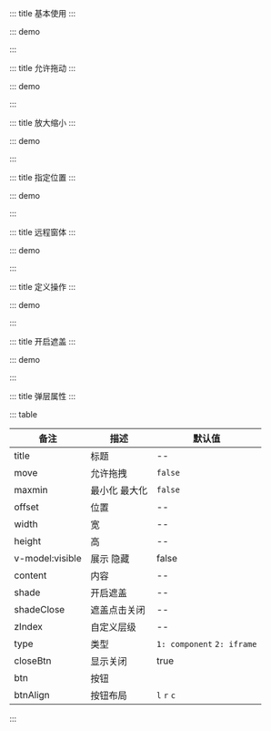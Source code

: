::: title 基本使用
:::

::: demo

<template>
  <lay-button @click="changeVisible1" type="primary">基础使用</lay-button>
  <lay-layer title="基础使用" v-model:visible="visible1">
    这是一个基础弹窗
  </lay-layer>
</template>

<script>
import { ref, watch } from "vue";
import { useRoute, useRouter } from "vue-router";
export default {
  setup() {

    const visible1 = ref(false)

    const changeVisible1 = function() {
        visible1.value = !visible1.value
    }

    return {
        visible1
    };
  },
};
</script>

:::

::: title 允许拖动
:::

::: demo

<template>
  <lay-button @click="changeVisible2" type="primary">允许拖动</lay-button>
  <lay-layer title="允许拖动" v-model:visible="visible2" move="true">
    这是一个可以拖拽的弹窗
  </lay-layer>
</template>

<script>
import { ref, watch } from "vue";
import { useRoute, useRouter } from "vue-router";
export default {
  setup() {

    const visible2 = ref(false)

    const changeVisible2 = function() {
        visible2.value = !visible2.value
    }

    return {
        visible2
    };
  },
};
</script>

:::

::: title 放大缩小
:::

::: demo

<template>
  <lay-button @click="changeVisible3" type="primary">放大缩小</lay-button>
  <lay-layer title="放大缩小" v-model:visible="visible3" move="true" maxmin="true">
        该弹窗支持放大缩小
  </lay-layer>
</template>

<script>
import { ref, watch } from "vue";
import { useRoute, useRouter } from "vue-router";
export default {
  setup() {

    const visible3 = ref(false)

    const changeVisible3 = function() {
        visible3.value = !visible3.value
    }

    return {
        visible3
    };
  },
};
</script>

:::

::: title 指定位置
:::

::: demo

<template>
  <lay-button @click="changeVisible4" type="primary">指定位置</lay-button>
  <lay-layer title="指定位置" v-model:visible="visible4" move="true" :offset="['100px','100px']">
        指定弹窗显示的默认位置
  </lay-layer>
</template>

<script>
import { ref, watch } from "vue";
import { useRoute, useRouter } from "vue-router";
export default {
  setup() {

    const visible4 = ref(false)

    const changeVisible4 = function() {
        visible4.value = !visible4.value
    }

    return {
        visible4
    };
  },
};
</script>

:::

::: title 远程窗体
:::

::: demo

<template>
  <lay-button @click="changeVisible5" type="primary">远程窗体</lay-button>
  <lay-layer title="加载 Iframe 内容" width="500px" height="400px" maxmin="true" v-model:visible="visible5" move="true" :type="type5" content="http://www.pearadmin.com"></lay-layer>
</template>

<script>
import { ref, watch } from "vue";
import { useRoute, useRouter } from "vue-router";
export default {
  setup() {

    const type5 = ref(2)
    const visible5 = ref(false)

    const changeVisible5 = function() {
        visible5.value = !visible5.value
    }

    return {
        type5,
        visible5
    };
  },
};
</script>

:::

::: title 定义操作
:::

::: demo

<template>
  <lay-button @click="changeVisible6" type="primary">定义操作</lay-button>
  <lay-layer title="定义操作" v-model:visible="visible6" move="true" :btn="btn6">
    定义一组弹窗操作按钮
  </lay-layer>
</template>

<script>
import { ref, watch } from "vue";
import { useRoute, useRouter } from "vue-router";
export default {
  setup() {

    const visible6 = ref(false)
    const btn6 = [
        {text:'确认', callback: ()=>{ alert("确认事件") }},
        {text:'取消', callback: ()=>{ alert("取消事件") }}
    ]

    const changeVisible6 = function() {
        visible6.value = !visible6.value
    }

    return {
        btn6,
        visible6
    };
  },
};
</script>

:::

::: title 开启遮盖
:::

::: demo

<template>
  <lay-button @click="changeVisible7" type="primary">开启遮盖</lay-button>
  <lay-layer title="开启遮盖" move="true" shade="true" v-model:visible="visible7">
        允许点击遮盖层关闭弹窗
  </lay-layer>
</template>

<script>
import { ref, watch } from "vue";
import { useRoute, useRouter } from "vue-router";
export default {
  setup() {

    const visible7 = ref(false)

    const changeVisible7 = function() {
        visible7.value = !visible7.value
    }

    return {
        visible7
    };
  },
};
</script>

:::

::: title 弹层属性
:::

::: table

| 备注            | 描述          | 默认值                     |
| --------------- | ------------- | -------------------------- |
| title           | 标题          | --                         |
| move            | 允许拖拽      | `false`                    |
| maxmin          | 最小化 最大化 | `false`                    |
| offset          | 位置          | --                         |
| width           | 宽            | --                         |
| height          | 高            | --                         |
| v-model:visible | 展示 隐藏     | false                      |
| content         | 内容          | --                         |
| shade           | 开启遮盖      | --                         |
| shadeClose      | 遮盖点击关闭  | --                         |
| zIndex          | 自定义层级    | --                         |
| type            | 类型          | `1: component` `2: iframe` |
| closeBtn        | 显示关闭      | true                       |
| btn             | 按钮          |               |
| btnAlign        | 按钮布局      | `l` `r` `c`                |

:::